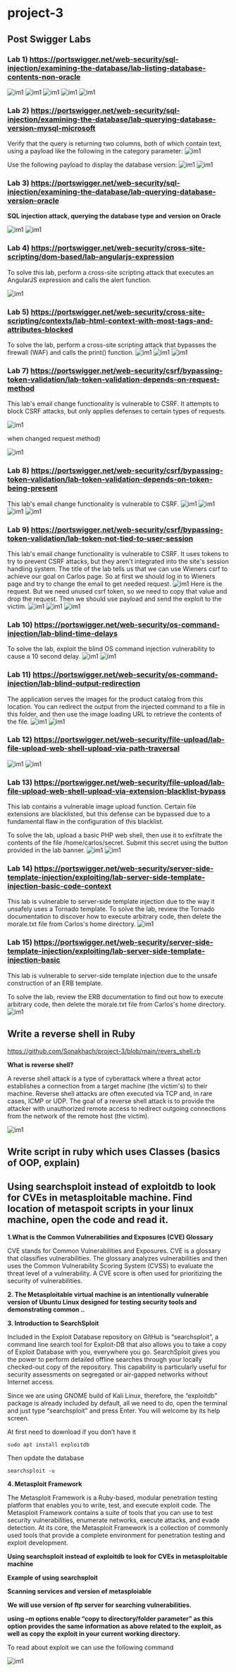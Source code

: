 # project-3
## Post Swigger Labs
### Lab 1)  https://portswigger.net/web-security/sql-injection/examining-the-database/lab-listing-database-contents-non-oracle

![im1](https://github.com/Sonakhach/project-3/blob/main/Screenshot%20from%202024-12-15%2012-27-04.png)
![im1](https://github.com/Sonakhach/project-3/blob/main/Screenshot%20from%202024-12-15%2012-26-33.png)
![im1](https://github.com/Sonakhach/project-3/blob/main/Screenshot%20from%202024-12-15%2012-25-56.png)
![im1](https://github.com/Sonakhach/project-3/blob/main/Screenshot%20from%202024-12-15%2012-25-24.png)
![im1](https://github.com/Sonakhach/project-3/blob/main/Screenshot%20from%202024-12-15%2012-30-44.png)
### Lab 2) https://portswigger.net/web-security/sql-injection/examining-the-database/lab-querying-database-version-mysql-microsoft

Verify that the query is returning two columns, both of which contain text, using a payload like the following in the category parameter:
![im1](https://github.com/Sonakhach/project-3/blob/main/Screenshot%20from%202024-12-15%2013-57-03.png)

Use the following payload to display the database version:
![im1](https://github.com/Sonakhach/project-3/blob/main/Screenshot%20from%202024-12-15%2013-55-45.png)
![im1](https://github.com/Sonakhach/project-3/blob/main/Screenshot%20from%202024-12-15%2013-55-28.png)

### Lab 3) https://portswigger.net/web-security/sql-injection/examining-the-database/lab-querying-database-version-oracle
**SQL injection attack, querying the database type and version on Oracle**

![im1](https://github.com/Sonakhach/project-3/blob/main/Screenshot%20from%202024-12-15%2014-01-21.png)
![im1](https://github.com/Sonakhach/project-3/blob/main/Screenshot%20from%202024-12-15%2014-02-38.png)
### Lab 4) https://portswigger.net/web-security/cross-site-scripting/dom-based/lab-angularjs-expression

To solve this lab, perform a cross-site scripting attack that executes an AngularJS expression and calls the alert function.

![im1](https://github.com/Sonakhach/project-3/blob/main/Screenshot%20from%202024-12-15%2014-20-53.png)

### Lab 5) https://portswigger.net/web-security/cross-site-scripting/contexts/lab-html-context-with-most-tags-and-attributes-blocked
To solve the lab, perform a cross-site scripting attack that bypasses the firewall (WAF) and calls the print() function.
![im1](https://github.com/Sonakhach/project-3/blob/main/Screenshot%20from%202024-12-15%2014-54-58.png)
![im1](https://github.com/Sonakhach/project-3/blob/main/Screenshot%20from%202024-12-15%2014-58-11.png)
![im1](https://github.com/Sonakhach/project-3/blob/main/Screenshot%20from%202024-12-15%2015-12-50.png)

### Lab 7)   https://portswigger.net/web-security/csrf/bypassing-token-validation/lab-token-validation-depends-on-request-method
This lab's email change functionality is vulnerable to CSRF. It attempts to block CSRF attacks, but only applies defenses to certain types of requests.

![im1](https://github.com/Sonakhach/project-3/blob/main/Screenshot%20from%202024-12-21%2013-37-09.png)

when changed request method)

![im1](https://github.com/Sonakhach/project-3/blob/main/Screenshot%20from%202024-12-21%2013-37-21.png)

### Lab 8) https://portswigger.net/web-security/csrf/bypassing-token-validation/lab-token-validation-depends-on-token-being-present

This lab's email change functionality is vulnerable to CSRF.
![im1](https://github.com/Sonakhach/project-3/blob/main/Screenshot%20from%202024-12-21%2013-59-44.png)
![im1](https://github.com/Sonakhach/project-3/blob/main/Screenshot%20from%202024-12-21%2014-04-39.png)
![im1](https://github.com/Sonakhach/project-3/blob/main/Screenshot%20from%202024-12-21%2014-09-03.png)
![im1](https://github.com/Sonakhach/project-3/blob/main/Screenshot%20from%202024-12-21%2014-08-31.png)

### Lab 9)   https://portswigger.net/web-security/csrf/bypassing-token-validation/lab-token-not-tied-to-user-session
This lab's email change functionality is vulnerable to CSRF. It uses tokens to try to prevent CSRF attacks, but they aren't integrated into the site's session handling system.
The title of the lab tells us that we can use Wieners csrf to achieve our goal on Carlos page. So at first we should log in to Wieners page and try to change the email to get needed request.
![im1](https://github.com/Sonakhach/project-3/blob/main/Screenshot%20from%202024-12-22%2011-21-07.png)
Here is the request. But we need unused csrf token, so we need to copy that value and drop the request.
Then we should use payload and send the exploit to the victim.
![im1](https://github.com/Sonakhach/project-3/blob/main/Screenshot%20from%202024-12-22%2011-13-28.png)
![im1](https://github.com/Sonakhach/project-3/blob/main/Screenshot%20from%202024-12-22%2011-19-17.png)
![im1](https://github.com/Sonakhach/project-3/blob/main/Screenshot%20from%202024-12-22%2011-19-46.png)



### Lab 10) https://portswigger.net/web-security/os-command-injection/lab-blind-time-delays

To solve the lab, exploit the blind OS command injection vulnerability to cause a 10 second delay.
![im1](https://github.com/Sonakhach/project-3/blob/main/Screenshot%20from%202024-12-21%2000-41-04.png)
![im1](https://github.com/Sonakhach/project-3/blob/main/Screenshot%20from%202024-12-21%2000-25-56.png)

### Lab 11) https://portswigger.net/web-security/os-command-injection/lab-blind-output-redirection

The application serves the images for the product catalog from this location. You can redirect the output from the injected command to a file in this folder, and then use the image loading URL to retrieve the contents of the file.
![im1](https://github.com/Sonakhach/project-3/blob/main/Screenshot%20from%202024-12-21%2001-12-47.png)
![im1](https://github.com/Sonakhach/project-3/blob/main/Screenshot%20from%202024-12-21%2001-12-25.png)

### Lab 12)  https://portswigger.net/web-security/file-upload/lab-file-upload-web-shell-upload-via-path-traversal

![im1](https://github.com/Sonakhach/project-3/blob/main/Screenshot%20from%202024-12-21%2004-19-55.png)
![im1](https://github.com/Sonakhach/project-3/blob/main/Screenshot%20from%202024-12-21%2004-16-56.png)

### Lab 13)  https://portswigger.net/web-security/file-upload/lab-file-upload-web-shell-upload-via-extension-blacklist-bypass
This lab contains a vulnerable image upload function. Certain file extensions are blacklisted, but this defense can be bypassed due to a fundamental flaw in the configuration of this blacklist.

To solve the lab, upload a basic PHP web shell, then use it to exfiltrate the contents of the file /home/carlos/secret. Submit this secret using the button provided in the lab banner.
![im1](https://github.com/Sonakhach/project-3/blob/main/Screenshot%20from%202024-12-21%2005-02-18.png)
![im1](https://github.com/Sonakhach/project-3/blob/main/Screenshot%20from%202024-12-21%2005-01-07.png)

### Lab 14)  https://portswigger.net/web-security/server-side-template-injection/exploiting/lab-server-side-template-injection-basic-code-context
This lab is vulnerable to server-side template injection due to the way it unsafely uses a Tornado template. To solve the lab, review the Tornado documentation to discover how to execute arbitrary code, then delete the morale.txt file from Carlos's home directory.
![im1](https://github.com/Sonakhach/project-3/blob/main/Screenshot%20from%202024-12-21%2011-17-13.png)

### Lab 15) https://portswigger.net/web-security/server-side-template-injection/exploiting/lab-server-side-template-injection-basic

This lab is vulnerable to server-side template injection due to the unsafe construction of an ERB template.

To solve the lab, review the ERB documentation to find out how to execute arbitrary code, then delete the morale.txt file from Carlos's home directory.
![im1](https://github.com/Sonakhach/project-3/blob/main/Screenshot%20from%202024-12-21%2011-55-18.png)

## Write a reverse shell in Ruby

https://github.com/Sonakhach/project-3/blob/main/revers_shell.rb

**What is reverse shell?**

A reverse shell attack is a type of cyberattack where a threat actor establishes a connection from a target machine (the victim's) to their machine. Reverse shell attacks are often executed via TCP and, in rare cases, ICMP or UDP. The goal of a reverse shell attack is to provide the attacker with unauthorized remote access to redirect outgoing connections from the network of the remote host (the victim). 

![im1](https://github.com/Sonakhach/project-3/blob/main/Screenshot%20from%202024-12-28%2012-55-29.png)

## Write script in ruby which uses Classes (basics of OOP, explain)

## Using **searchsploit** instead of exploitdb to look for  **CVEs** in **metasploitable** machine. Find location of **metaspoit** scripts in your linux machine, open the code and read it.

**1.What is the Common Vulnerabilities and Exposures (CVE) Glossary**

CVE stands for Common Vulnerabilities and Exposures. CVE is a glossary that classifies vulnerabilities. The glossary analyzes vulnerabilities and then uses the Common Vulnerability Scoring System (CVSS) to evaluate the threat level of a vulnerability. A CVE score is often used for prioritizing the security of vulnerabilities.

**2. The Metasploitable virtual machine is an intentionally vulnerable version of Ubuntu Linux designed for testing security tools and demonstrating common ..**

**3. Introduction to SearchSploit**

Included in the Exploit Database repository on GitHub is “searchsploit”, a command line search tool for Exploit-DB that also allows you to take a copy of Exploit Database with you, everywhere you go. SearchSploit gives you the power to perform detailed offline searches through your locally checked-out copy of the repository. This capability is particularly useful for security assessments on segregated or air-gapped networks without Internet access.

Since we are using GNOME build of Kali Linux, therefore, the “exploitdb” package is already included by default, all we need to do, open the terminal and just type “searchsploit” and press Enter. You will welcome by its help screen.

At first need to download if you don’t have it

```
sudo apt install exploitdb

```
Then update the database

```
searchsploit -u

```

**4. Metasploit Framework**

The Metasploit Framework is a Ruby-based, modular penetration testing platform that enables you to write, test, and execute exploit code. The Metasploit Framework contains a suite of tools that you can use to test security vulnerabilities, enumerate networks, execute attacks, and evade detection. At its core, the Metasploit Framework is a collection of commonly used tools that provide a complete environment for penetration testing and exploit development.



**Using searchsploit instead of exploitdb to look for  CVEs in metasploitable machine**

**Example of using searchsploit**

**Scanning services and version of metasploiable**

**We will use version of ftp server for searching vulnerabilities.**

**using –m options enable “copy to directory/folder parameter” as this option provides the same information as above related to the exploit, as well as copy the exploit in your current working directory.**

To read about exploit we can use the following command


![im1](https://github.com/Sonakhach/project-3/blob/main/Screenshot_2024-12-26_13_10_39.png)
